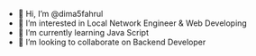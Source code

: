 - 👋 Hi, I’m @dima5fahrul
- 👀 I’m interested in Local Network Engineer & Web Developing
- 🌱 I’m currently learning Java Script
- 💞️ I’m looking to collaborate on Backend Developer

<!---
dima5fahrul/dima5fahrul is a ✨ special ✨ repository because its `README.md` (this file) appears on your GitHub profile.
You can click the Preview link to take a look at your changes.
--->
